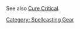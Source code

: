 See also [Cure Critical](Cure_Critical.md "wikilink").

[Category: Spellcasting Gear](Category:_Spellcasting_Gear "wikilink")
